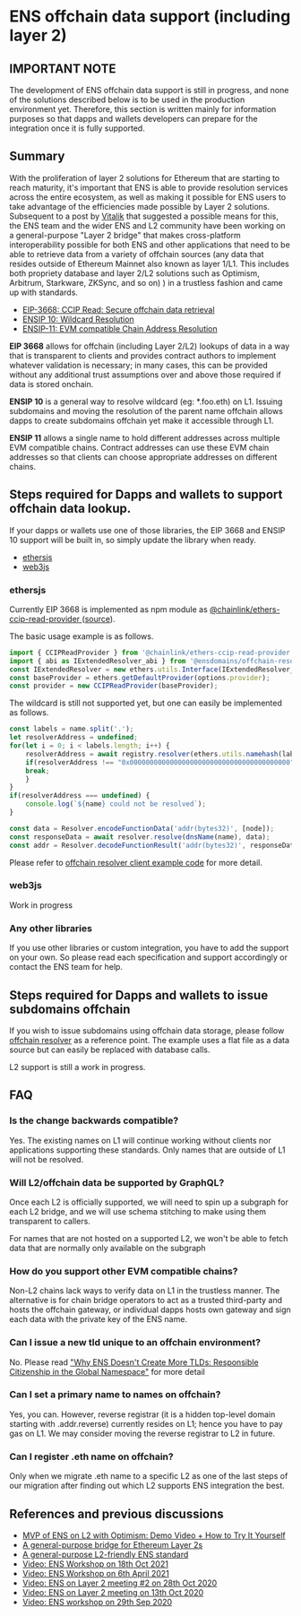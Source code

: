 # ENS offchain data support (including layer 2)

## IMPORTANT NOTE

The development of ENS offchain data support is still in progress, and none of the solutions described below is to be used in the production environment yet. Therefore, this section is written mainly for information purposes so that dapps and wallets developers can prepare for the integration once it is fully supported.

## Summary

With the proliferation of layer 2 solutions for Ethereum that are starting to reach maturity, it's important that ENS is able to provide resolution services across the entire ecosystem, as well as making it possible for ENS users to take advantage of the efficiencies made possible by Layer 2 solutions. Subsequent to a post by [Vitalik](https://ethereum-magicians.org/t/a-general-purpose-l2-friendly-ens-standard/4591) that suggested a possible means for this, the ENS team and the wider ENS and L2 community have been working on a general-purpose "Layer 2 bridge" that makes cross-platform interoperability possible for both ENS and other applications that need to be able to retrieve data from a variety of offchain sources (any data that resides outside of Ethereum Mainnet also known as layer 1/L1. This includes both propriety database and layer 2/L2 solutions such as Optimism, Arbitrum, Starkware, ZKSync, and so on) ) in a trustless fashion and came up with standards.

- [EIP-3668: CCIP Read: Secure offchain data retrieval](https://eips.ethereum.org/EIPS/eip-3668)
- [ENSIP 10: Wildcard Resolution](ens-improvement-proposals/ensip-10-wildcard-resolution)
- [ENSIP-11: EVM compatible Chain Address Resolution](ens-improvement-proposals/ensip-11-evmchain-address-resolution.md)

**EIP 3668** allows for offchain (including Layer 2/L2) lookups of data in a way that is transparent to clients and provides contract authors to implement whatever validation is necessary; in many cases, this can be provided without any additional trust assumptions over and above those required if data is stored onchain.

**ENSIP 10** is a general way to resolve wildcard (eg: *.foo.eth) on L1. Issuing subdomains and moving the resolution of the parent name offchain allows dapps to create subdomains offchain yet make it accessible through L1.

**ENSIP 11** allows a single name to hold different addresses across multiple EVM compatible chains. Contract addresses can use these EVM chain addresses so that clients can choose appropriate addresses on different chains.

## Steps required for Dapps and wallets to support offchain data lookup.

If your dapps or wallets use one of those libraries, the EIP 3668 and ENSIP 10 support will be built in, so simply update the library when ready.

- [ethersjs](https://github.com/ethers-io/ethers.js)
- [web3js](https://github.com/ethereum/web3.js)

### ethersjs

Currently EIP 3668 is implemented as npm module as [@chainlink/ethers-ccip-read-provider
](@chainlink/ethers-ccip-read-provider
)([source](https://github.com/smartcontractkit/ccip-read/tree/rewrite/packages/ethers-ccip-read-provider)).

The basic usage example is as follows.

```js
import { CCIPReadProvider } from '@chainlink/ethers-ccip-read-provider';
import { abi as IExtendedResolver_abi } from '@ensdomains/offchain-resolver-contracts/artifacts/contracts/IExtendedResolver.sol/IExtendedResolver.json';
const IExtendedResolver = new ethers.utils.Interface(IExtendedResolver_abi);
const baseProvider = ethers.getDefaultProvider(options.provider);
const provider = new CCIPReadProvider(baseProvider);
```

The wildcard is still not supported yet, but one can easily be implemented as follows.

```js
const labels = name.split('.');
let resolverAddress = undefined;
for(let i = 0; i < labels.length; i++) {
    resolverAddress = await registry.resolver(ethers.utils.namehash(labels.slice(i).join('.')));
    if(resolverAddress !== "0x0000000000000000000000000000000000000000") {
    break;
    }
}
if(resolverAddress === undefined) {
    console.log(`${name} could not be resolved`);
}

const data = Resolver.encodeFunctionData('addr(bytes32)', [node]);
const responseData = await resolver.resolve(dnsName(name), data);
const addr = Resolver.decodeFunctionResult('addr(bytes32)', responseData);
```

Please refer to [offchain resolver client example code](https://github.com/ensdomains/offchain-resolver/blob/main/packages/client/src/index.ts#L46) for more detail.

### web3js

Work in progress

### Any other libraries

If you use other libraries or custom integration, you have to add the support on your own. So please read each specification and support accordingly or contact the ENS team for help.

## Steps required for Dapps and wallets to issue subdomains offchain

If you wish to issue subdomains using offchain data storage, please follow [offchain resolver](https://github.com/ensdomains/offchain-resolver) as a reference point. The example uses a flat file as a data source but can easily be replaced with database calls.

L2 support is still a work in progress.

## FAQ

### Is the change backwards compatible?

Yes. The existing names on L1 will continue working without clients nor applications supporting these standards. Only names that are outside of L1 will not be resolved.

### Will L2/offchain data be supported by GraphQL?

Once each L2 is officially supported, we will need to spin up a subgraph for each L2 bridge, and we will use schema stitching to make using them transparent to callers.

For names that are not hosted on a supported L2, we won't be able to fetch data that are normally only available on the subgraph

### How do you support other EVM compatible chains?

Non-L2 chains lack ways to verify data on L1 in the trustless manner. The alternative is for chain bridge operators to act as a trusted third-party and hosts the offchain gateway, or individual dapps hosts own gateway and sign each data with the private key of the ENS name.

### Can I issue a new tld unique to an offchain environment?

No. Please read ["Why ENS Doesn't Create More TLDs: Responsible Citizenship in the Global Namespace"](https://medium.com/the-ethereum-name-service/why-ens-doesnt-create-more-tlds-responsible-citizenship-in-the-global-namespace-7e66658fe2b1) for more detail

### Can I set a primary name to names on offchain?

Yes, you can. However, reverse registrar (it is a hidden top-level domain starting with .addr.reverse) currently resides on L1; hence you have to pay gas on L1. We may consider moving the reverse registrar to L2 in future.

### Can I register .eth name on offchain?

Only when we migrate .eth name to a specific L2 as one of the last steps of our migration after finding out which L2 supports ENS integration the best.

## References and previous discussions

- [MVP of ENS on L2 with Optimism: Demo Video + How to Try It Yourself](https://medium.com/the-ethereum-name-service/mvp-of-ens-on-l2-with-optimism-demo-video-how-to-try-it-yourself-b44c390cbd67)
- [A general-purpose bridge for Ethereum Layer 2s](https://medium.com/the-ethereum-name-service/a-general-purpose-bridge-for-ethereum-layer-2s-e28810ec1d88)
- [A general-purpose L2-friendly ENS standard](https://ethereum-magicians.org/t/a-general-purpose-l2-friendly-ens-standard/4591)
- [Video: ENS Workshop on 18th Oct 2021 ](https://www.youtube.com/watch?v=L9N7U_bNmOU)
- [Video: ENS Workshop on 6th April 2021](https://www.youtube.com/watch?v=9DdL7AQgXTM)
- [Video: ENS on Layer 2 meeting #2 on 28th Oct 2020](https://www.youtube.com/watch?v=QwEiAedSNYI)
- [Video: ENS on Layer 2 meeting on 13th Oct 2020](https://www.youtube.com/watch?v=vloI0VT8DXE)
- [Video: ENS workshop on 29th Sep 2020](https://www.youtube.com/watch?v=65z_j4n8mTk&t=2s)
